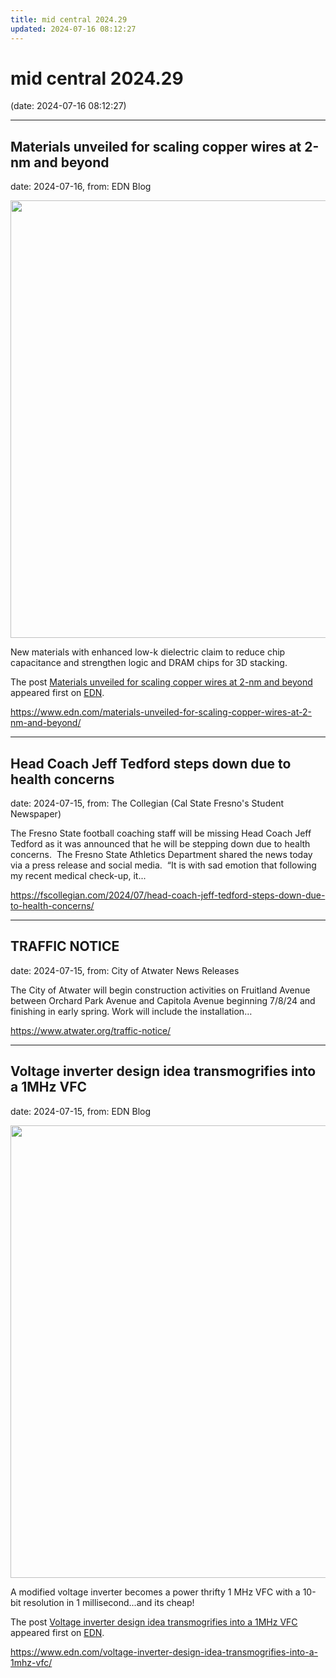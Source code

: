 ```yaml
---
title: mid central 2024.29
updated: 2024-07-16 08:12:27
---
```


# mid central 2024.29

(date: 2024-07-16 08:12:27)

---

## Materials unveiled for scaling copper wires at 2-nm and beyond

date: 2024-07-16, from: EDN Blog

<img width="1200" height="700" src="https://www.edn.com/wp-content/uploads/Fig-1-coppor-wiring-Applied-Materials.png?fit=1200%2C700" class="webfeedsFeaturedVisual wp-post-image" alt="" style="display: block; margin-bottom: 5px; clear:both;max-width: 100%;" link_thumbnail="" decoding="async" fetchpriority="high" srcset="https://www.edn.com/wp-content/uploads/Fig-1-coppor-wiring-Applied-Materials.png?w=1200 1200w, https://www.edn.com/wp-content/uploads/Fig-1-coppor-wiring-Applied-Materials.png?w=300 300w, https://www.edn.com/wp-content/uploads/Fig-1-coppor-wiring-Applied-Materials.png?w=768 768w, https://www.edn.com/wp-content/uploads/Fig-1-coppor-wiring-Applied-Materials.png?w=1024 1024w" sizes="(max-width: 1200px) 100vw, 1200px" /><p>New materials with enhanced low-k dielectric claim to reduce chip capacitance and strengthen logic and DRAM chips for 3D stacking.</p>
<p>The post <a href="https://www.edn.com/materials-unveiled-for-scaling-copper-wires-at-2-nm-and-beyond/" data-wpel-link="internal">Materials unveiled for scaling copper wires at 2-nm and beyond</a> appeared first on <a href="https://www.edn.com" data-wpel-link="internal">EDN</a>.</p>
 

<https://www.edn.com/materials-unveiled-for-scaling-copper-wires-at-2-nm-and-beyond/>

---

## Head Coach Jeff Tedford steps down due to health concerns

date: 2024-07-15, from: The Collegian (Cal State Fresno's Student Newspaper)

The Fresno State football coaching staff will be missing Head Coach Jeff Tedford as it was announced that he will be stepping down due to health concerns.  The Fresno State Athletics Department shared the news today via a press release and social media.  “It is with sad emotion that following my recent medical check-up, it... 

<https://fscollegian.com/2024/07/head-coach-jeff-tedford-steps-down-due-to-health-concerns/>

---

## TRAFFIC NOTICE

date: 2024-07-15, from: City of Atwater News Releases

The City of Atwater will begin construction activities on Fruitland Avenue between Orchard Park Avenue and Capitola Avenue beginning 7/8/24 and finishing in early spring. Work will include the installation&#8230; 

<https://www.atwater.org/traffic-notice/>

---

## Voltage inverter design idea transmogrifies into a 1MHz VFC

date: 2024-07-15, from: EDN Blog

<img width="859" height="724" src="https://www.edn.com/wp-content/uploads/1MHzSimpleVFC_Figure-3.png?fit=859%2C724" class="webfeedsFeaturedVisual wp-post-image" alt="" style="display: block; margin-bottom: 5px; clear:both;max-width: 100%;" link_thumbnail="" decoding="async" loading="lazy" srcset="https://www.edn.com/wp-content/uploads/1MHzSimpleVFC_Figure-3.png?w=859 859w, https://www.edn.com/wp-content/uploads/1MHzSimpleVFC_Figure-3.png?w=300 300w, https://www.edn.com/wp-content/uploads/1MHzSimpleVFC_Figure-3.png?w=768 768w" sizes="(max-width: 859px) 100vw, 859px" /><p>A modified voltage inverter becomes a power thrifty 1 MHz VFC with a 10-bit resolution in 1 millisecond...and its cheap!</p>
<p>The post <a href="https://www.edn.com/voltage-inverter-design-idea-transmogrifies-into-a-1mhz-vfc/" data-wpel-link="internal">Voltage inverter design idea transmogrifies into a 1MHz VFC</a> appeared first on <a href="https://www.edn.com" data-wpel-link="internal">EDN</a>.</p>
 

<https://www.edn.com/voltage-inverter-design-idea-transmogrifies-into-a-1mhz-vfc/>

